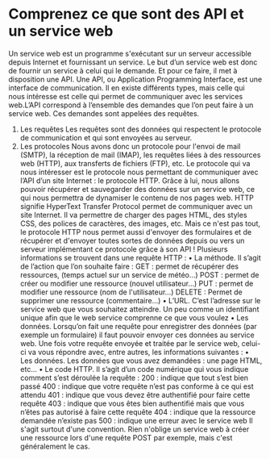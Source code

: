 # Comprenez ce que sont des API et un service web

Un service web est un programme s'exécutant sur un serveur accessible depuis Internet et fournissant un service. Le but d’un service web est donc de fournir un service à celui qui le demande. Et pour ce faire, il met à disposition une API.
Une API, ou Application Programming Interface, est une interface de communication. Il en existe différents types, mais celle qui nous intéresse est celle qui permet de communiquer avec les services web.L’API correspond à l’ensemble des demandes que l’on peut faire à un service web. Ces demandes sont appelées des requêtes.

1. Les requêtes
   Les requêtes sont des données qui respectent le protocole de communication et qui sont envoyées au serveur.
2. Les protocoles
   Nous avons donc un protocole pour l'envoi de mail (SMTP), la réception de mail (IMAP), les requêtes liées à des ressources web (HTTP), aux transferts de fichiers (FTP), etc.
   Le protocole qui va nous intéresser est le protocole nous permettant de communiquer avec l’API d’un site Internet : le protocole HTTP. Grâce à lui, nous allons pouvoir récupérer et sauvegarder des données sur un service web, ce qui nous permettra de dynamiser le contenu de nos pages web.
   HTTP signifie HyperText Transfer Protocol permet de communiquer avec un site Internet. Il va permettre de charger des pages HTML, des styles CSS, des polices de caractères, des images, etc. Mais ce n'est pas tout, le protocole HTTP nous permet aussi d'envoyer des formulaires et de récupérer et d'envoyer toutes sortes de données depuis ou vers un serveur implémentant ce protocole grâce à son API !
   Plusieurs informations se trouvent dans une requête HTTP :
   • La méthode. Il s’agit de l’action que l’on souhaite faire :
   GET : permet de récupérer des ressources, (temps actuel sur un service de météo…)
   POST : permet de créer ou modifier une ressource (nouvel utilisateur…)
   PUT : permet de modifier une ressource (nom de l'utilisateur…)
   DELETE : Permet de supprimer une ressource (commentaire…)
   • L’URL. C’est l’adresse sur le service web que vous souhaitez atteindre. Un peu comme un identifiant unique afin que le web service comprenne ce que vous voulez
   • Les données. Lorsqu’on fait une requête pour enregistrer des données (par exemple un formulaire) il faut pouvoir envoyer ces données au service web.
   Une fois votre requête envoyée et traitée par le service web, celui-ci va vous répondre avec, entre autres, les informations suivantes :
   • Les données. Les données que vous avez demandées : une page HTML, etc…
   • Le code HTTP. Il s’agit d’un code numérique qui vous indique comment s’est déroulée la requête :
   200 : indique que tout s’est bien passé
   400 : indique que votre requête n’est pas conforme à ce qui est attendu
   401 : indique que vous devez être authentifié pour faire cette requête
   403 : indique que vous êtes bien authentifié mais que vous n’êtes pas autorisé à faire cette requête
   404 : indique que la ressource demandée n’existe pas
   500 : indique une erreur avec le service web
   Il s'agit surtout d'une convention. Rien n'oblige un service web à créer une ressource lors d'une requête POST par exemple, mais c'est généralement le cas.
